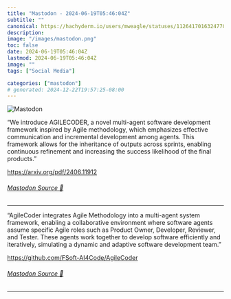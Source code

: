 ```yaml
---
title: "Mastodon - 2024-06-19T05:46:04Z"
subtitle: ""
canonical: https://hachyderm.io/users/mweagle/statuses/112641701632477092
description:
image: "/images/mastodon.png"
toc: false
date: 2024-06-19T05:46:04Z
lastmod: 2024-06-19T05:46:04Z
image: ""
tags: ["Social Media"]

categories: ["mastodon"]
# generated: 2024-12-22T19:57:25-08:00
---
```

![Mastodon](/images/mastodon.png)

<p>“We introduce AGILECODER, a novel multi-agent software development framework inspired by Agile methodology, which emphasizes effective communication and incremental development among agents. This framework allows for the inheritance of outputs across sprints, enabling continuous refinement and increasing the success likelihood of the final products.”</p><p><a href="https://arxiv.org/pdf/2406.11912" target="_blank" rel="nofollow noopener noreferrer" translate="no"><span class="invisible">https://</span><span class="">arxiv.org/pdf/2406.11912</span><span class="invisible"></span></a></p>


###### [Mastodon Source 🐘](https://hachyderm.io/@mweagle/112641701632477092)

___

<p>“AgileCoder integrates Agile Methodology into a multi-agent system framework, enabling a collaborative environment where software agents assume specific Agile roles such as Product Owner, Developer, Reviewer, and Tester. These agents work together to develop software efficiently and iteratively, simulating a dynamic and adaptive software development team.”</p><p><a href="https://github.com/FSoft-AI4Code/AgileCoder" target="_blank" rel="nofollow noopener noreferrer" translate="no"><span class="invisible">https://</span><span class="ellipsis">github.com/FSoft-AI4Code/Agile</span><span class="invisible">Coder</span></a></p>


###### [Mastodon Source 🐘](https://hachyderm.io/@mweagle/112641707577403081)

___
